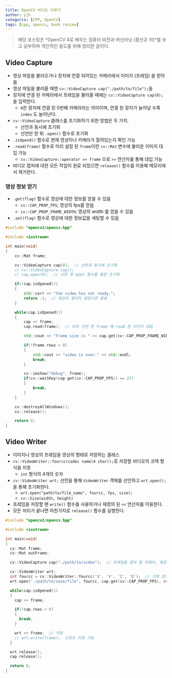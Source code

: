 ```yaml
---
title: OpenCV 비디오 다루기
author: yjh
categoris: [CPP, OpenCV]
tags: [cpp, opencv, book review]
---
```


> 해당 포스팅은 *OpenCV 4로 배우는 컴퓨터 비전과 머신러닝 (황선규 저)*를 보고 공부하며 개인적인 용도를 위해 정리한 글이다.

## Video Capture

- 영상 파일을 불러오거나 장치에 연결 되어있는 카메라에서 이미지 (프레임) 을 받아옴
- 영상 파일을 불러올 때엔 `cv::VideoCapture cap("./path/to/file");`을
- 장치에 연결 된 카메라에서 프레임을 불러올 때에는 `cv::VideoCapture cap(0);`을 입력한다.
  - `0`은 장치에 연결 된 0번째 카메라라는 의미이며, 연결 된 장치가 늘어날 수록 `index` 도 늘어난다.
- `cv::VideoCapture` 클래스를 초기화하기 위한 방법은 두 가지.
  - 선언과 동시에 초기화
  - 선언만 한 뒤 `.open()` 함수로 초기화
- `.isOpend()` 함수로 현재 영상이나 카메라가 열려있는지 확인 가능
- `.read(frame)` 함수로 미리 설정 된 `frame`이란 `cv::Mat` 변수에 불러온 이미지 대입 가능
  - `cv::VideoCapture::operator >> frame` 으로 `>>` 연산자를 통해 대입 가능
- 비디오 캡처에 대한 모든 작업이 완료 되었으면 `release()` 함수를 이용해 메모리에서 제거한다.

### 영상 정보 얻기

- `.get(flag)` 함수로 영상에 대한 정보를 얻을 수 있음
  - `cv::CAP_PROP_FPS`; 영상의 fps를 얻음
  - `cv::CAP_PROP_FRAME_WIDTH`; 영상의 width 를 얻을 수 있음
- `.set(flag)` 함수로 영상에 대한 정보값을 세팅할 수 있음

```cpp
#include "opencv2/opencv.hpp"

#include <iostream>

int main(void)
{
    cv::Mat frame;

    cv::VideoCapture cap(0);  // 선언과 동시에 초기화
    // cv::VideoCapture cap();
    // cap.open(0);  // 선언 후 open 함수를 통한 초기화

    if(!cap.isOpened())
    {
        std::cerr << "the video has not ready.";
        return -1;  // 영상이 열리지 않았으면 종료
    }

    while(cap.isOpened())
    {
        cap >> frame;
        cap.read(frame);  // 미리 선언 한 frame 에 read 한 이미지 대입

        std::cout << "Frame size is " << cap.get(cv::CAP_PROP_FRAME_WIDTH) << ", " << cap.get(cv::CAP_PROP_FRAME_HEIGHT) << std::endl;

        if(!frame.rows > 0)
        {
            std::cout << "video is over." << std::endl;
            break;
        }

        cv::imshow("debug", frame);
        if(cv::waitKey(cap.get(cv::CAP_PROP_FPS)) == 27)
        {
            break;
        }
    }

    cv::destroyAllWindows();
    cv::release();

    return 0;
}
```

## Video Writer

- 이미지나 영상의 프레임을 영상의 형태로 저장하는 클래스
- `cv::VideoWriter::fourcc(codec name(4 char));`로 저장할 비디오의 코덱 형식을 지정
  - `int` 형식의 4개의 숫자
- `cv::VideoWriter wrt;` 선언을 통해 `VideoWriter` 객체를 선언하고 `wrt.open();`을 통해 초기화한다.
  - `wrt.open("path/to/file_name", fourcc, fps, size);`
  - `cv::Size(width, height)`
- 프레임을 저장할 땐 `write()` 함수를 사용하거나 재정의 된 `<<` 연산자를 이용한다.
- 모든 처리가 끝나면 마찬가지로 `release()` 함수를 실행한다.

```cpp
#include "opencv2/opencv.hpp"

#include <iostream>

int main(void)
{
  cv::Mat frame;
  cv::Mat outFrame;

  cv::VideoCapture cap("./path/to/video");  // 프레임을 캡처 할 카메라, 혹은 영상 파일

  cv::VideoWriter wrt;
  int fourcc = cv::VideoWriter::fourcc('X', 'V', 'I', 'D');  // 코덱 정의
  wrt.open("./path/to/save/file", fourcc, cap.get(cv::CAP_PROP_FPS), cv::Size(cap.get(cv::CAP_PROP_FRAME_WIDTH), cap.get(cv::CAP_PROP_FRAME_HEIGHT)));

  while(cap.isOpened())
  {
    cap >> frame;

    if(!cap.rows > 0)
    {
      break;
    }

    wrt << frame;  // 저장
    // wrt.write(frame);  으로도 지정 가능
  }

  wrt.release();
  cap.release();

  return 0;
}
```
